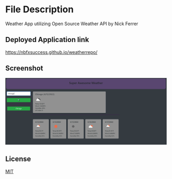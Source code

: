 # File Description

Weather App utilizing Open Source Weather API by Nick Ferrer

## Deployed Application link

https://nbfxsuccess.github.io/weatherrepo/


## Screenshot
![Weather App](/assets/Capture.png "Application Screenshot")


## License
[MIT](https://choosealicense.com/licenses/mit/)